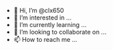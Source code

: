 - 👋 Hi, I’m @clx650
- 👀 I’m interested in ...
- 🌱 I’m currently learning ...
- 💞️ I’m looking to collaborate on ...
- 📫 How to reach me ...

<!---
clx650/clx650 is a ✨ special ✨ repository because its `README.md` (this file) appears on your GitHub profile.
You can click the Preview link to take a look at your changes.
--->
